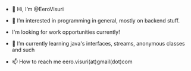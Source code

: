 - 👋 Hi, I’m @EeroVisuri
- 👀 I’m interested in programming in general, mostly on backend stuff. 
- I'm looking for work opportunities currently!
- 🌱 I’m currently learning java's interfaces, streams, anonymous classes and such

- 📫 How to reach me eero.visuri(at)gmail(dot)com

<!---
EeroVisuri/EeroVisuri is a ✨ special ✨ repository because its `README.md` (this file) appears on your GitHub profile.
You can click the Preview link to take a look at your changes.
--->
